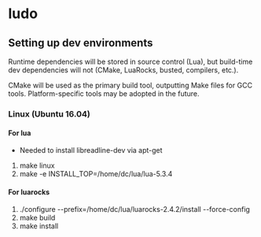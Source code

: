 # ludo

## Setting up dev environments

Runtime dependencies will be stored in source control (Lua), but build-time dev dependencies will not (CMake, LuaRocks, busted, compilers, etc.).

CMake will be used as the primary build tool, outputting Make files for GCC tools.  Platform-specific tools may be adopted in the future.

### Linux (Ubuntu 16.04)

#### For lua

- Needed to install libreadline-dev via apt-get

1. make linux
2. make -e INSTALL_TOP=/home/dc/lua/lua-5.3.4

#### For luarocks

1. ./configure --prefix=/home/dc/lua/luarocks-2.4.2/install --force-config
2. make build
3. make install
